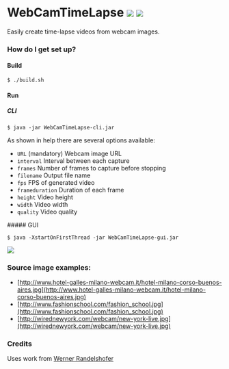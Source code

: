 # WebCamTimeLapse ![](https://img.shields.io/codeship/ebf02f60-54f2-0134-5aad-4e423e130982/master.svg?maxAge=2592000) [![](https://img.shields.io/github/license/maxcanna/webcamtimelapse.svg?maxAge=2592000)](https://github.com/maxcanna/webcamtimelapse/blob/master/LICENSE)

Easily create time-lapse videos from webcam images.

### How do I get set up?

#### Build
`$ ./build.sh`

#### Run

##### CLI

`$ java -jar WebCamTimeLapse-cli.jar`

As shown in help there are several options available:
* `URL` (mandatory) Webcam image URL
* `interval` Interval between each capture
* `frames` Number of frames to capture before stopping
* `filename` Output file name
* `fps` FPS of generated video
* `frameduration` Duration of each frame
* `height` Video height
* `width` Video width
* `quality` Video quality

##### GUI

`$ java -XstartOnFirstThread -jar WebCamTimeLapse-gui.jar`

![](https://cloud.githubusercontent.com/assets/1881831/20040332/63bf4d30-a455-11e6-9ed9-e817a451616d.png)

### Source image examples:

* [http://www.hotel-galles-milano-webcam.it/hotel-milano-corso-buenos-aires.jpg](http://www.hotel-galles-milano-webcam.it/hotel-milano-corso-buenos-aires.jpg)
* [http://www.fashionschool.com/fashion_school.jpg](http://www.fashionschool.com/fashion_school.jpg)
* [http://wirednewyork.com/webcam/new-york-live.jpg](http://wirednewyork.com/webcam/new-york-live.jpg)

### Credits

Uses work from [Werner Randelshofer](http://www.randelshofer.ch/)
